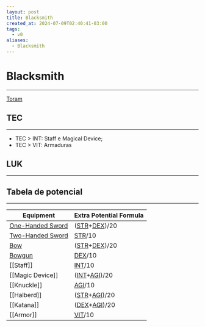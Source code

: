 ```yaml
---
layout: post
title: Blacksmith
created_at: 2024-07-09T02:40:41-03:00
tags:
  - v0
aliases:
  - Blacksmith
---
```

# Blacksmith
---

[Toram](_draft/2024/07/2024-07-06-Toram.md)
## TEC
---

- TEC > INT: Staff e Magical Device;
- TEC > VIT: Armaduras

## LUK
---


## Tabela de potencial
---

| Equipment                                                | Extra Potential Formula                                            |
| -------------------------------------------------------- | ------------------------------------------------------------------ |
| [One-Handed Sword](2024-07-09-Toram_One_Handed_Sword.md) | ([STR](2024-07-09-Toram_STR.md)+[DEX](2024-07-09-Toram_DEX.md))/20 |
| [Two-Handed Sword](2024-07-09-Toram_Two_Handed_Sword.md) | [STR](2024-07-09-Toram_STR.md)/10                                  |
| [Bow](2024-07-09-Toram_Bow.md)                           | ([STR](2024-07-09-Toram_STR.md)+[DEX](2024-07-09-Toram_DEX.md))/20 |
| [Bowgun](2024-07-09-Toram_Bowgun.md)                     | [DEX](2024-07-09-Toram_DEX.md)/10                                  |
| [[Staff]]                                                | [INT](2024-07-09-Toram_INT.md)/10                                  |
| [[Magic Device]]                                         | ([INT](2024-07-09-Toram_INT.md)+[AGI](2024-07-09-Toram_AGI.md))/20 |
| [[Knuckle]]                                              | [AGI](2024-07-09-Toram_AGI.md)/10                                  |
| [[Halberd]]                                              | ([STR](2024-07-09-Toram_STR.md)+[AGI](2024-07-09-Toram_AGI.md))/20 |
| [[Katana]]                                               | ([DEX](2024-07-09-Toram_DEX.md)+[AGI](2024-07-09-Toram_AGI.md))/20 |
| [[Armor]]                                                | [VIT](2024-07-09-Toram_VIT.md)/10                                  |


